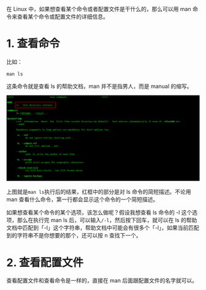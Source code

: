 在 Linux 中，如果想查看某个命令或者配置文件是干什么的，那么可以用 man 命令来查看某个命令或配置文件的详细信息。

# 1. 查看命令

比如：

```shell
man ls
```

这条命令就是查看 ls 的帮助文档，man 并不是指男人，而是 manual 的缩写。

![](https://raw.githubusercontent.com/YoungYo/Linux---Notes/master/images/Linux%E5%B8%AE%E5%8A%A9%E5%91%BD%E4%BB%A4/2019-01-05_185219.png)

上图就是`man ls`执行后的结果，红框中的部分是对 ls 命令的简短描述。不论用 man 查看什么命令，第一行都会显示这个命令的一个简短描述。

如果想查看某个命令的某个选项，该怎么做呢？假设我想查看 ls 命令的 -l 这个选项，那么在执行完 man ls 后，可以输入`/-l`，然后按下回车，就可以在 ls 的帮助文档中匹配到「-l」这个字符串，帮助文档中可能会有很多个「-l」，如果当前匹配到的字符串不是你想要的那个，还可以按 n 查找下一个。

# 2. 查看配置文件

查看配置文件和查看命令是一样的，直接在 man 后面跟配置文件的名字就可以。